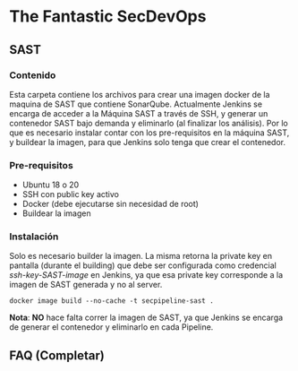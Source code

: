 # The Fantastic SecDevOps
## SAST

### Contenido
Esta carpeta contiene los archivos para crear una imagen docker de la maquina de SAST que contiene SonarQube. Actualmente Jenkins se encarga de acceder a la Máquina SAST a través de SSH, y generar un contenedor SAST bajo demanda y eliminarlo (al finalizar los análisis). Por lo que es necesario instalar contar con los pre-requisitos en la máquina SAST, y buildear la imagen, para que Jenkins solo tenga que crear el contenedor.

### Pre-requisitos
- Ubuntu 18 o 20
- SSH con public key activo
- Docker (debe ejecutarse sin necesidad de root)
- Buildear la imagen

### Instalación

Solo es necesario builder la imagen. La misma retorna la private key en pantalla (durante el building) que debe ser configurada como credencial *ssh-key-SAST-image* en Jenkins, ya que esa private key corresponde a la imagen de SAST generada y no al server.

```
docker image build --no-cache -t secpipeline-sast .
```

**Nota**: **NO** hace falta correr la imagen de SAST, ya que Jenkins se encarga de generar el contenedor y eliminarlo en cada Pipeline.

## FAQ (Completar)
